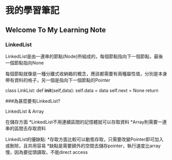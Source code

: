 # 我的學習筆記

## Welcome To My Learning Note

### LinkedList 

LinkedList是由一連串的節點(Node)所組成的，每個節點指向下一個節點，最後一個節點指向None

每個節點就像是一種分離式收納箱的概念，應該都需要有兩種屬性值，分別是本身帶有資料的格子，另一個是指向下一個節點的Pointer

class LinkList:
  def __init__(self,data): 
    self.data = data
    self.next = None
    return
    
###為甚麼要有LinkedList?

LinkedList & Array 

在儲存方面
*LinkedList不用連續區間的記憶體就可以存取資料
*Array則需要一連串的區間去存取資料

LinkedList的優缺點:
*存取方面比較可以動態存取，只需要改變Pointer即可加入或刪除，且共用容易
*缺點是需要額外的空間去儲存pointer，執行速度比array慢，因為要從頭讀取，不能direct access




